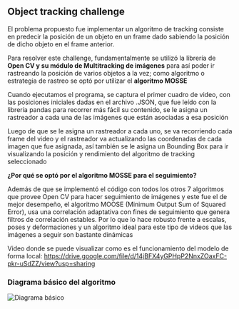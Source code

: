 ## Object tracking challenge
El problema propuesto fue implementar un algoritmo de tracking consiste en predecir la posición de un objeto en un 
frame dado sabiendo la posición de dicho objeto en el frame anterior.

Para resolver este challenge, fundamentalmente se utilizó la librería de **Open CV y su módulo de
Multitracking de imágenes** para así poder ir rastreando la posición de varios objetos a la vez; como 
algoritmo o estrategia de rastreo se optó por utilizar el **algoritmo MOSSE** 

Cuando ejecutamos el programa, se captura el primer cuadro de video, con las posiciones iniciales dadas en el archivo
.JSON, que fue leído con la librería pandas para recorrer más fácil su contenido, se le asigna un rastreador a cada una
de las imágenes que están asociadas a esa posición

Luego de que se le asigna un rastreador a cada uno, se va recorriendo cada frame del video y el rastreador va actualizando
las coordenadas de cada imagen que fue asignada, así también se le asigna un Bounding Box para ir visualizando la posición
y rendimiento del algoritmo de tracking seleccionado

**¿Por qué se optó por el algoritmo MOSSE para el seguimiento?**

Además de que se implementó el código con todos los otros 7 algoritmos que provee Open CV para hacer seguimiento de imágenes
y este fue el de mejor desempeño, el algoritmo MOOSE (Minimum Output Sum of Squared Error), usa una correlación adaptativa
con fines de seguimiento que genera filtros de correlación estables. Por lo que lo hace robusto frente a escalas, poses y deformaciones
y un algoritmo ideal para este tipo de videos que las imágenes a seguir son bastante dinámicas

Video donde se puede visualizar como es el funcionamiento del modelo de forma local: https://drive.google.com/file/d/14jBFX4yGPHpP2NnxZOaxFC-pkr-uSdZZ/view?usp=sharing

### Diagrama básico del algoritmo 
![Diagrama básico](EPIC_IO_challenge.png)
